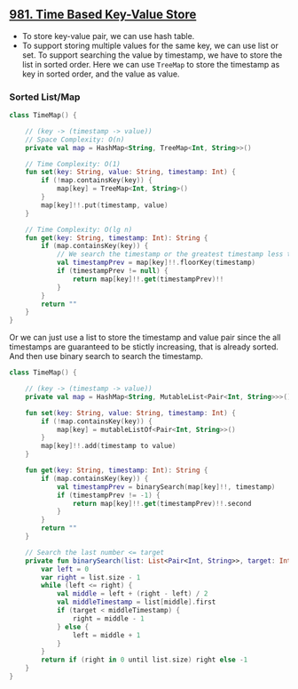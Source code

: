 ## [981. Time Based Key-Value Store](https://leetcode.com/problems/time-based-key-value-store/description/)

* To store key-value pair, we can use hash table.
* To support storing multiple values for the same key, we can use list or set. To support searching the value by timestamp, we have to store the list in sorted order. Here we can use `TreeMap` to store the timestamp as key in sorted order, and the value as value.

### Sorted List/Map

```kotlin
class TimeMap() {

    // (key -> (timestamp -> value))
    // Space Complexity: O(n)
    private val map = HashMap<String, TreeMap<Int, String>>()

    // Time Complexity: O(1)
    fun set(key: String, value: String, timestamp: Int) {
        if (!map.containsKey(key)) {
            map[key] = TreeMap<Int, String>()
        }
        map[key]!!.put(timestamp, value)
    }

    // Time Complexity: O(lg n)
    fun get(key: String, timestamp: Int): String {
        if (map.containsKey(key)) {
            // We search the timestamp or the greatest timestamp less than the given timestamp.
            val timestampPrev = map[key]!!.floorKey(timestamp)
            if (timestampPrev != null) {
                return map[key]!!.get(timestampPrev)!!
            }
        }
        return ""
    }
}
```

Or we can just use a list to store the timestamp and value pair since the all timestamps are guaranteed to be stictly increasing, that is already sorted. And then use binary search to search the timestamp.

```kotlin
class TimeMap() {

    // (key -> (timestamp -> value))
    private val map = HashMap<String, MutableList<Pair<Int, String>>>()

    fun set(key: String, value: String, timestamp: Int) {
        if (!map.containsKey(key)) {
            map[key] = mutableListOf<Pair<Int, String>>()
        }
        map[key]!!.add(timestamp to value)
    }

    fun get(key: String, timestamp: Int): String {
        if (map.containsKey(key)) {
            val timestampPrev = binarySearch(map[key]!!, timestamp)
            if (timestampPrev != -1) {
                return map[key]!!.get(timestampPrev)!!.second
            }
        }
        return ""
    }

    // Search the last number <= target
    private fun binarySearch(list: List<Pair<Int, String>>, target: Int): Int {
        var left = 0
        var right = list.size - 1
        while (left <= right) {
            val middle = left + (right - left) / 2
            val middleTimestamp = list[middle].first
            if (target < middleTimestamp) {
                right = middle - 1
            } else {
                left = middle + 1
            }
        }
        return if (right in 0 until list.size) right else -1
    }
}
```